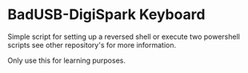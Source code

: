 # BadUSB-DigiSpark Keyboard

Simple script for setting up a reversed shell or execute two powershell scripts see other repository's for more information.

Only use this for learning purposes.
